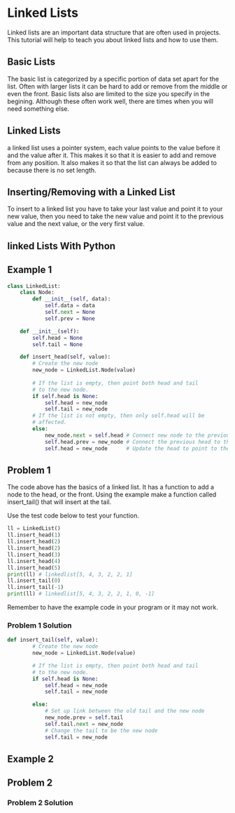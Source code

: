 # Linked Lists

Linked lists are an important data structure that are often used in projects. This tutorial will help to teach you about linked lists and how to use them.


## Basic Lists

The basic list is categorized by a specific portion of data set apart for the list. Often with larger lists it can be hard to add or remove from the middle or even the front. 
Basic lists also are limited to the size you specify in the begining. Although these often work well, there are times when you will need something else.

## Linked Lists

a linked list uses a pointer system, each value points to the value before it and the value after it. This makes it so that it is easier to add and remove from any position. It also makes it so that the list can always be added to because there is no set length. 


## Inserting/Removing with a Linked List

To insert to a linked list you have to take your last value and point it to your new value, then you need to take the new value and point it to the previous value and the next value, or the very first value.


## linked Lists With Python


## Example 1 

```python
class LinkedList:
    class Node:
        def __init__(self, data):
            self.data = data
            self.next = None
            self.prev = None

    def __init__(self):
        self.head = None
        self.tail = None

    def insert_head(self, value):
        # Create the new node
        new_node = LinkedList.Node(value)  
        
        # If the list is empty, then point both head and tail
        # to the new node.
        if self.head is None:
            self.head = new_node
            self.tail = new_node
        # If the list is not empty, then only self.head will be
        # affected.
        else:
            new_node.next = self.head # Connect new node to the previous head
            self.head.prev = new_node # Connect the previous head to the new node
            self.head = new_node      # Update the head to point to the new node
```

## Problem 1

The code above has the basics of a linked list. It has a function to add a node to the head, or the front.
Using the example make a function called insert_tail() that will insert at the tail.

Use the test code below to test your function. 
```python
ll = LinkedList()
ll.insert_head(1)
ll.insert_head(2)
ll.insert_head(2)
ll.insert_head(3)
ll.insert_head(4)
ll.insert_head(5)
print(ll) # linkedlist[5, 4, 3, 2, 2, 1]
ll.insert_tail(0)
ll.insert_tail(-1)
print(ll) # linkedlist[5, 4, 3, 2, 2, 1, 0, -1]
```

Remember to have the example code in your program or it may not work.

### Problem 1 Solution

```python
def insert_tail(self, value):
        # Create the new node
        new_node = LinkedList.Node(value) 

        # If the list is empty, then point both head and tail
        # to the new node.
        if self.head is None:
            self.head = new_node
            self.tail = new_node

        else:
            # Set up link between the old tail and the new node
            new_node.prev = self.tail
            self.tail.next = new_node
            # Change the tail to be the new node
            self.tail = new_node
```

## Example 2


## Problem 2

### Problem 2 Solution

